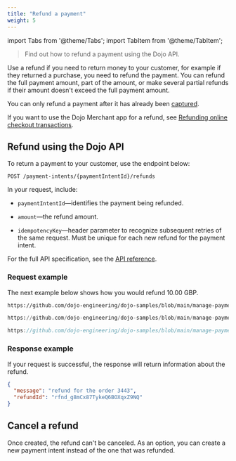 ```yaml
---
title: "Refund a payment"
weight: 5
---
```

import Tabs from '@theme/Tabs';
import TabItem from '@theme/TabItem';

>Find out how to refund a payment using the Dojo API.

Use a refund if you need to return money to your customer, for example if they returned a purchase, you need to refund the payment. You can refund the full payment amount, part of the amount, or make several partial refunds if their amount doesn't exceed the full payment amount.

You can only refund a payment after it has already been [captured](../capture.md). 

If you want to use the Dojo Merchant app for a refund, see [Refunding online checkout transactions](https://suport.dojo.tech/hc/en-gb/articles/4408826217106-Refunding-and-reversing-online-checkout-transactions#h_01FK1SZJWY37BZKNMN0BQ3EYKF).

## Refund using the Dojo API

To return a payment to your customer, use the endpoint below:

``` POST /payment-intents/{paymentIntentId}/refunds ```

In your request, include:

* `paymentIntentId`—identifies the payment being refunded.

* `amount`—the refund amount.

* `idempotencyKey`—header parameter to recognize subsequent retries of the same request. Must be unique for each new refund for the payment intent.

For the full API specification, see the [API reference](/api#operation/Refunds_Create).

### Request example

The next example below shows how you would refund 10.00 GBP.

<Tabs groupId="codeGroup">
  <TabItem value="curl" label="curl" default>

```bash reference
https://github.com/dojo-engineering/dojo-samples/blob/main/manage-payments/curl/refund.sh
```

  </TabItem>
  <TabItem value="python" label="Python">

```py reference
https://github.com/dojo-engineering/dojo-samples/blob/main/manage-payments/python/refund.py
```

  </TabItem>
  <TabItem value="C#" label="C#">

```csharp reference
https://github.com/dojo-engineering/dojo-samples/blob/main/manage-payments/cs/refund.cs
```

  </TabItem>
</Tabs>

### Response example

If your request is successful, the response will return information about the refund.

```json
{
  "message": "refund for the order 3443",
  "refundId": "rfnd_g8mCx87TykeQ6BOXqxZ9NQ"
}
```

## Cancel a refund

Once created, the refund can't be canceled. As an option, you can create a new payment intent instead of the one that was refunded.